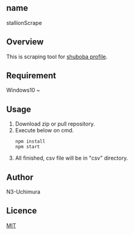 ## name
stallionScrape

## Overview
This is scraping tool for [shuboba profile](http://keiba.no.coocan.jp/).  

## Requirement
Windows10 ~  

## Usage
1. Download zip or pull repository.
2. Execute below on cmd.
   ```
   npm install
   npm start
   ```
3. All finished, csv file will be in "csv" directory.
 
## Author
N3-Uchimura

## Licence
[MIT](https://mit-license.org/)
